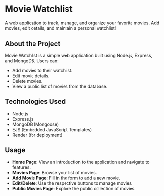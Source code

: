 # Movie Watchlist

A web application to track, manage, and organize your favorite movies. Add movies, edit details, and maintain a personal watchlist!

## About the Project
Movie Watchlist is a simple web application built using Node.js, Express, and MongoDB. Users can:
- Add movies to their watchlist.
- Edit movie details.
- Delete movies.
- View a public list of movies from the database.

## Technologies Used
- Node.js
- Express.js
- MongoDB (Mongoose)
- EJS (Embedded JavaScript Templates)
- Render (for deployment)

## Usage
- **Home Page**: View an introduction to the application and navigate to features.
- **Movies Page**: Browse your list of movies.
- **Add Movie Page**: Fill in the form to add a new movie.
- **Edit/Delete**: Use the respective buttons to manage movies.
- **Public Movies Page**: Explore the public collection of movies.
